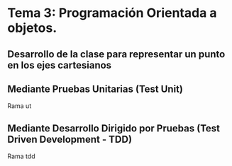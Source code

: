# Tema 3: Programación Orientada a objetos.

## Desarrollo de la clase para representar un punto en los ejes cartesianos

## Mediante Pruebas Unitarias (Test Unit)  

   Rama ut

## Mediante Desarrollo Dirigido por Pruebas (Test Driven Development - TDD) 

   Rama tdd
